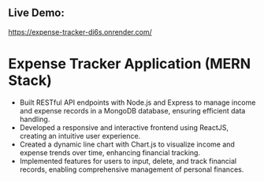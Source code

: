## Live Demo: 
https://expense-tracker-di6s.onrender.com/

# Expense Tracker Application (MERN Stack)
- Built RESTful API endpoints with Node.js and Express to manage income and expense records in a MongoDB database, 
ensuring efficient data handling.
- Developed a responsive and interactive frontend using ReactJS, creating an intuitive user experience.
- Created a dynamic line chart with Chart.js to visualize income and expense trends over time, enhancing financial 
tracking.
- Implemented features for users to input, delete, and track financial records, enabling comprehensive management of 
personal finances.
